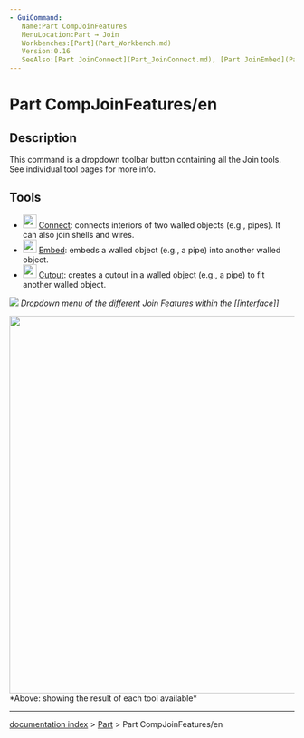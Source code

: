```yaml
---
- GuiCommand:
   Name:Part CompJoinFeatures
   MenuLocation:Part → Join
   Workbenches:[Part](Part_Workbench.md)
   Version:0.16
   SeeAlso:[Part JoinConnect](Part_JoinConnect.md), [Part JoinEmbed](Part_JoinEmbed.md), [Part JoinCutout](Part_JoinCutout.md), [Part Boolean](Part_Boolean.md), [Part Thickness](Part_Thickness.md)
---
```


# Part CompJoinFeatures/en

## Description

This command is a dropdown toolbar button containing all the Join tools. See individual tool pages for more info.

## Tools

-   <img alt="" src=images/Part_JoinConnect.svg  style="width:24px;"> [Connect](Part_JoinConnect.md): connects interiors of two walled objects (e.g., pipes). It can also join shells and wires.
-   <img alt="" src=images/Part_JoinEmbed.svg  style="width:24px;"> [Embed](Part_JoinEmbed.md): embeds a walled object (e.g., a pipe) into another walled object.
-   <img alt="" src=images/Part_JoinCutout.svg  style="width:24px;"> [Cutout](Part_JoinCutout.md): creates a cutout in a walled object (e.g., a pipe) to fit another walled object.

![](images/JoinFeatures_dropdownToolbarButton.png ) *Dropdown menu of the different Join Features within the [[interface]]*

<img alt="" src=images/JoinFeatures_demo.png  style="width:668px;"> 
*Above: showing the result of each tool available*

---
[documentation index](../README.md) > [Part](Part_Workbench.md) > Part CompJoinFeatures/en
